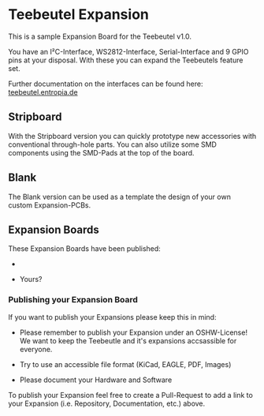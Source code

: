 # Teebeutel Expansion

This is a sample Expansion Board for the Teebeutel v1.0.

You have an I²C-Interface, WS2812-Interface, Serial-Interface and 9 GPIO pins at your disposal. With these you can expand the Teebeutels feature set.

Further documentation on the interfaces can be found here: [teebeutel.entropia.de](https://teebeutel.entropia.de)

## Stripboard

With the Stripboard version you can quickly prototype new accessories with conventional  through-hole parts. You can also utilize some SMD components using the SMD-Pads at the top of the board.

## Blank

The Blank version can be used as a template the design of your own custom Expansion-PCBs.

## Expansion Boards

These Expansion Boards have been published:

- 

- Yours?


### Publishing your Expansion Board

If you want to publish your Expansions please keep this in mind:
- Please remember to publish your Expansion under an OSHW-License!
  We want to keep the Teebeutle and it's expansions accsassible for everyone. 

- Try to use an accessible file format (KiCad, EAGLE, PDF, Images)

- Please document your Hardware and Software

To publish your Expansion feel free to create a Pull-Request to add a link to your Expansion (i.e. Repository, Documentation, etc.) above.


